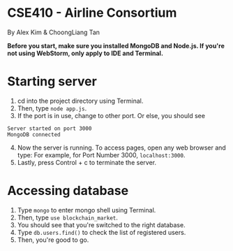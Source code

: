 # CSE410 - Airline Consortium
By Alex Kim & ChoongLiang Tan

**Before you start, make sure you installed MongoDB and Node.js.
If you're not using WebStorm, only apply to IDE and Terminal.**

Starting server
===============

1. cd into the project directory using Terminal.
2. Then, type ```node app.js```.
3. If the port is in use, change to other port. Or else, you should see

```
Server started on port 3000
MongoDB connected
```

4. Now the server is running. To access pages, open any web browser and type:
For example, for Port Number 3000, ```localhost:3000```.
5. Lastly, press Control + c to terminate the server.

Accessing database
==================

1. Type ```mongo``` to enter mongo shell using Terminal.
2. Then, type ```use blockchain_market```.
3. You should see that you're switched to the right database.
4. Type ```db.users.find()``` to check the list of registered users.
5. Then, you're good to go.

